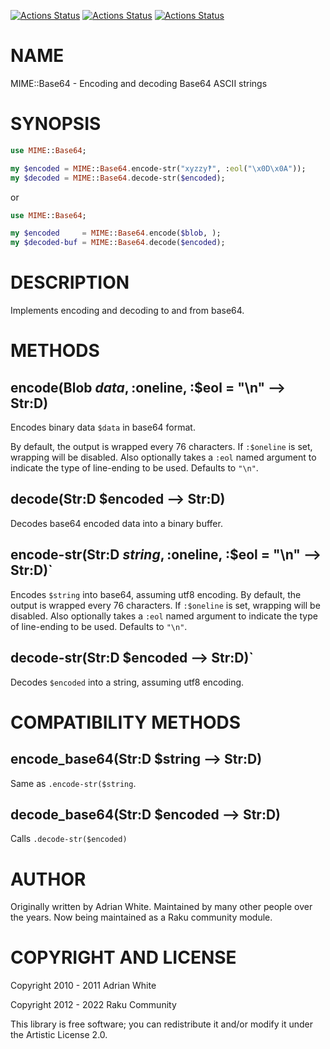 [![Actions Status](https://github.com/tbrowder/MIME-Base64/actions/workflows/linux.yml/badge.svg)](https://github.com/tbrowder/MIME-Base64/actions) [![Actions Status](https://github.com/tbrowder/MIME-Base64/actions/workflows/macos.yml/badge.svg)](https://github.com/tbrowder/MIME-Base64/actions) [![Actions Status](https://github.com/tbrowder/MIME-Base64/actions/workflows/windows.yml/badge.svg)](https://github.com/tbrowder/MIME-Base64/actions)

NAME
====

MIME::Base64 - Encoding and decoding Base64 ASCII strings

SYNOPSIS
========

```raku
use MIME::Base64;

my $encoded = MIME::Base64.encode-str("xyzzy‽", :eol("\x0D\x0A"));
my $decoded = MIME::Base64.decode-str($encoded);
```

or

```raku
use MIME::Base64;

my $encoded     = MIME::Base64.encode($blob, );
my $decoded-buf = MIME::Base64.decode($encoded);
```

DESCRIPTION
===========

Implements encoding and decoding to and from base64.

METHODS
=======

encode(Blob $data, :$oneline, :$eol = "\n" --> Str:D)
-----------------------------------------------------

Encodeѕ binary data `$data` in base64 format.

By default, the output is wrapped every 76 characters. If `:$oneline` is set, wrapping will be disabled. Also optionally takes a `:eol` named argument to indicate the type of line-ending to be used. Defaults to `"\n"`.

decode(Str:D $encoded --> Str:D)
--------------------------------

Decodes base64 encoded data into a binary buffer.

encode-str(Str:D $string, :$oneline, :$eol = "\n" --> Str:D)`
-------------------------------------------------------------

Encodes `$string` into base64, assuming utf8 encoding. By default, the output is wrapped every 76 characters. If `:$oneline` is set, wrapping will be disabled. Also optionally takes a `:eol` named argument to indicate the type of line-ending to be used. Defaults to `"\n"`.

decode-str(Str:D $encoded --> Str:D)`
-------------------------------------

Decodes `$encoded` into a string, assuming utf8 encoding.

COMPATIBILITY METHODS
=====================

encode_base64(Str:D $string --> Str:D)
--------------------------------------

Same as `.encode-str($string`.

decode_base64(Str:D $encoded --> Str:D)
---------------------------------------

Calls `.decode-str($encoded)`

AUTHOR
======

Originally written by Adrian White. Maintained by many other people over the years. Now being maintained as a Raku community module.

COPYRIGHT AND LICENSE
=====================

Copyright 2010 - 2011 Adrian White

Copyright 2012 - 2022 Raku Community

This library is free software; you can redistribute it and/or modify it under the Artistic License 2.0.

